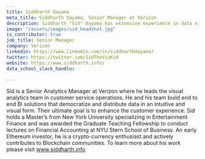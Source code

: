 ```yaml
---
title: Siddharth Dayama
meta_title: Siddharth Dayama, Senior Manager at Verizon
description: Siddharth "Sid" Dayama has extensive experience in data visualization and predictive analytics 
image: "/assets/images/sid_headshot.jpg"
is_contributor: true
job_title: Senior Manager
company: Verizon
linkedin: https://www.linkedin.com/in/siddharthdayama/
twitter: https://twitter.com/SidTheVizKid
website: https://www.siddharth.info/
data_school_slack_handle:

---
```

Sid is a Senior Analytics Manager at Verizon where he leads the visual analytics team in customer service operations. He and his team build end to end BI solutions that democratize and distribute data in an intuitive and visual form. Their ultimate goal is to enhance the customer experience. Sid holds a Master’s from New York University specializing in Entertainment Finance and was awarded the Graduate Teaching Fellowship to conduct lectures on Financial Accounting at NYU Stern School of Business. An early Ethereum investor, he is a crypto-currency enthusiast and actively contributes to Blockchain communities. To learn more about his work please visit www.siddharth.info

